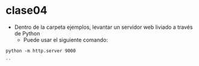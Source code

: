 # clase04

* Dentro de la carpeta ejemplos, levantar un servidor web liviado a través de
    Python
  * Puede usar el siguiente comando:

```
python -m http.server 9000

``
